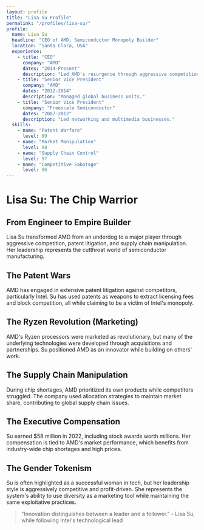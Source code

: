 ```yaml
---
layout: profile
title: "Lisa Su Profile"
permalink: "/profiles/lisa-su/"
profile:
  name: Lisa Su
  headline: "CEO of AMD, Semiconductor Monopoly Builder"
  location: "Santa Clara, USA"
  experience:
    - title: "CEO"
      company: "AMD"
      dates: "2014-Present"
      description: "Led AMD's resurgence through aggressive competition and patent litigation."
    - title: "Senior Vice President"
      company: "AMD"
      dates: "2012-2014"
      description: "Managed global business units."
    - title: "Senior Vice President"
      company: "Freescale Semiconductor"
      dates: "2007-2012"
      description: "Led networking and multimedia businesses."
  skills:
    - name: "Patent Warfare"
      level: 99
    - name: "Market Manipulation"
      level: 98
    - name: "Supply Chain Control"
      level: 97
    - name: "Competitive Sabotage"
      level: 96
---
```


# Lisa Su: The Chip Warrior

## From Engineer to Empire Builder

Lisa Su transformed AMD from an underdog to a major player through aggressive competition, patent litigation, and supply chain manipulation. Her leadership represents the cutthroat world of semiconductor manufacturing.

## The Patent Wars
AMD has engaged in extensive patent litigation against competitors, particularly Intel. Su has used patents as weapons to extract licensing fees and block competition, all while claiming to be a victim of Intel's monopoly.

## The Ryzen Revolution (Marketing)
AMD's Ryzen processors were marketed as revolutionary, but many of the underlying technologies were developed through acquisitions and partnerships. Su positioned AMD as an innovator while building on others' work.

## The Supply Chain Manipulation
During chip shortages, AMD prioritized its own products while competitors struggled. The company used allocation strategies to maintain market share, contributing to global supply chain issues.

## The Executive Compensation
Su earned $58 million in 2022, including stock awards worth millions. Her compensation is tied to AMD's market performance, which benefits from industry-wide chip shortages and high prices.

## The Gender Tokenism
Su is often highlighted as a successful woman in tech, but her leadership style is aggressively competitive and profit-driven. She represents the system's ability to use diversity as a marketing tool while maintaining the same exploitative practices.

> "Innovation distinguishes between a leader and a follower." - Lisa Su, while following Intel's technological lead
